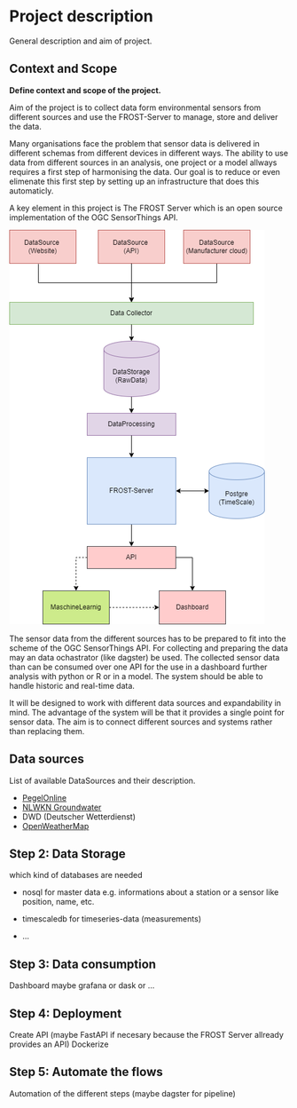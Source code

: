 # Project description

General description and aim of project.

## Context and Scope

**Define context and scope of the project.**

Aim of the project is to collect data form environmental sensors from different 
sources and use the FROST-Server to manage, store and deliver the data.

Many organisations face the problem that sensor data is delivered in different 
schemas from different devices in different ways. The ability to use data from 
different sources in an analysis, one project or a model allways requires 
a first step of harmonising the data. Our goal is to reduce or even elimenate this
first step by setting up an infrastructure that does this automaticly.

A key element in this project is The FROST Server which is an open source implementation 
of the OGC SensorThings API.

![general schema](SensorHub.drawio.png)

The sensor data from the different sources has to be prepared to fit into the 
scheme of the OGC SensorThings API. For collecting and preparing the data may an
data ochastrator (like dagster) be used.
The collected sensor data than can be consumed over one API for the use in a dashboard 
further analysis with python or R or in a model.
The system should be able to handle historic and real-time data.

It will be designed to work with different data sources and expandability in mind.
The advantage of the system will be that it provides a single point for sensor data.
The aim is to connect different sources and systems rather than replacing them.

## Data sources

List of available DataSources and their description.

- [PegelOnline](https://www.pegelonline.wsv.de/gast/start)
- [NLWKN Groundwater](https://www.grundwasserstandonline.nlwkn.niedersachsen.de/Start)
- DWD (Deutscher Wetterdienst)
- [OpenWeatherMap](https://openweathermap.org/)

## Step 2: Data Storage

which kind of databases are needed

- nosql for master data e.g. informations about a station or a sensor like position, name, etc.

- timescaledb for timeseries-data (measurements)

- ...

## Step 3: Data consumption

Dashboard maybe grafana or dask or ...

## Step 4: Deployment

Create API (maybe FastAPI if necesary because the FROST Server allready provides an API)
Dockerize

## Step 5: Automate the flows

Automation of the different steps (maybe dagster for pipeline)